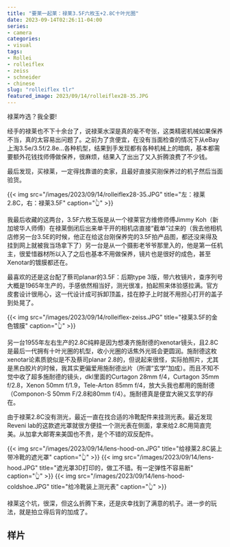 ```yaml
---
title: "要莱一起莱：禄莱3.5F六枚玉+2.8C十叶光圈"
date: 2023-09-14T02:26:11-04:00
series:
- camera
categories:
- visual
tags:
- Rollei
- rolleiflex
- zeiss
- schneider
- chinese
slug: "rolleiflex tlr"
featured_image: 2023/09/14/rolleiflex28-35.JPG
---
```


禄莱咋选？我全要!
<!--more-->

经手的禄莱也不下十余台了，说禄莱水深是真的毫不夸张，这类精密机械如果保养不当，真的太容易出问题了。之前为了贪便宜，在没有当面检查的情况下从eBay上淘3.5e/3.5f/2.8e…各种机型，结果到手发现都有各种机械上的暗病，基本都需要额外花钱找师傅做保养，很麻烦，结果入了出出了又入折腾浪费了不少钱。

最后发现，买禄莱，一定得找靠谱的卖家，且最好直接买刚保养过的机子然后当面验货。

{{< img src="/images/2023/09/14/rolleiflex28-35.JPG" title="左：禄莱2.8C，右：禄莱3.5F" caption="👆" >}}

我最后收藏的这两台，3.5F六枚玉版是从一个禄莱官方维修师傅Jimmy Koh（新加坡华人师傅）在禄莱倒闭后出来单干开的相机店直接“截单”过来的（我去他相机店修另一台3.5E的时候，他正在给这台刚保养完的3.5F拍产品图，都还没来得及挂到网上就被我当场拿下了）另一台是从一个摄影老爷爷那里入的，他是第一任机主，很爱惜器材所以入了之后也基本不用做保养，镜片也是很好的成色，甚至Xenotar的镀膜都还在。

最喜欢的还是这台配了蔡司planar的3.5F：后期type 3版，带六枚镜片，查序列号大概是1965年生产的，手感依然相当好，测光很准，拍起照来体验感拉满。官方皮套设计很用心，这一代设计成可拆卸顶盖，挂在脖子上时就不用担心打开的盖子到处晃了。

{{< img src="/images/2023/09/14/rolleiflex-zeiss.JPG" title="禄莱3.5F的金色镀膜" caption="👆" >}}


另一台1955年左右生产的2.8C纯粹是因为想凑齐施耐德的xenotar镜头，且2.8C是最后一代拥有十叶光圈的机型，收小光圈的话焦外光斑会更圆润。施耐德这枚xenotar论素质貌似是不及蔡司planar 2.8的，但说起来很怪，实际拍照片，尤其是黑白胶片的时候，我其实更偏爱用施耐德出片（所谓“玄学”加成）。而且不知不觉中收了超多施耐德的镜头，dkl里面的Curtagon 28mm f/4，Curtagon 35mm f/2.8，Xenon 50mm f/1.9，Tele-Arton 85mm f/4，放大头我也都用的施耐德（Componon-S 50mm F/2.8和80mm f/4）。施耐德真是便宜大碗又玄学的存在。

由于禄莱2.8C没有测光，最近一直在找合适的冷靴配件来挂测光表。最近发现Reveni lab的这款遮光罩就很方便挂一个测光表在侧面，拿来给2.8C用简直完美。从加拿大邮寄来美国也不贵，是个不错的双反配件。

{{< img src="/images/2023/09/14/lens-hood-on.JPG" title="给禄莱2.8C装上带冷靴的遮光罩" caption="👆" >}}
{{< img src="/images/2023/09/14/lens-hood.JPG" title="遮光罩3D打印的，做工不错。有一定弹性不容易断" caption="👆" >}}
{{< img src="/images/2023/09/14/lens-hood-coldshoe.JPG" title="给冷靴装上测光表" caption="👆" >}}

禄莱这个坑，很深，但这么折腾下来，还是庆幸找到了满意的机子。进一步的玩法，就是拍立得后背的加成了。

## 样片